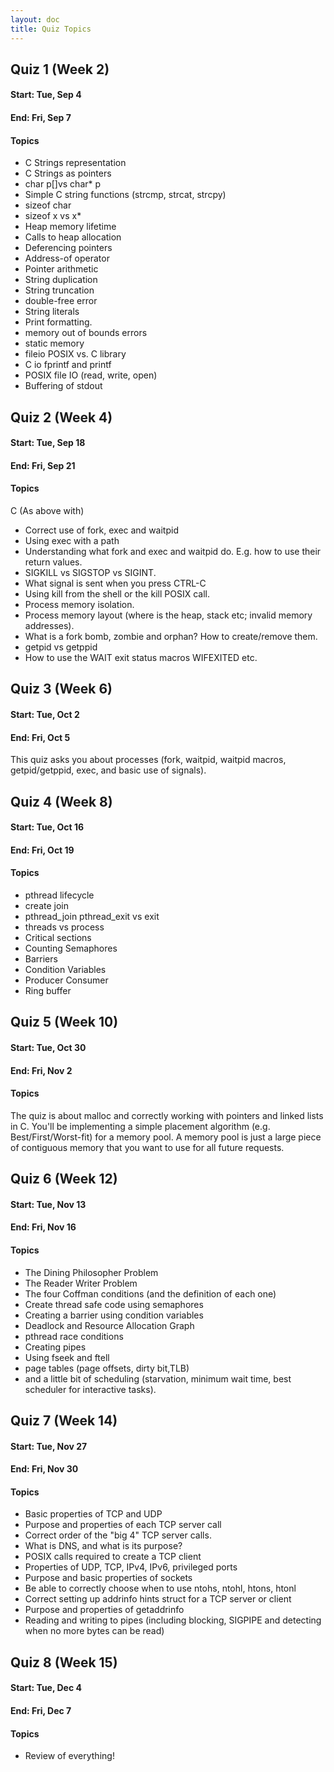```yaml
---
layout: doc
title: Quiz Topics
---
```


## Quiz 1 (Week 2)

#### Start: Tue, Sep 4

#### End: Fri, Sep 7

#### Topics

* C Strings representation
* C Strings as pointers
* char p[]vs char* p
* Simple C string functions (strcmp, strcat, strcpy)
* sizeof char
* sizeof x vs x*
* Heap memory lifetime
* Calls to heap allocation
* Deferencing pointers
* Address-of operator
* Pointer arithmetic
* String duplication
* String truncation
* double-free error
* String literals
* Print formatting.
* memory out of bounds errors
* static memory
* fileio POSIX vs. C library
* C io fprintf and printf
* POSIX file IO (read, write, open)
* Buffering of stdout


## Quiz 2 (Week 4)

#### Start: Tue, Sep 18

#### End: Fri, Sep 21

#### Topics
C (As above with)


* Correct use of fork, exec and waitpid
* Using exec with a path
* Understanding what fork and exec and waitpid do. E.g. how to use their return values.
* SIGKILL vs SIGSTOP vs SIGINT.
* What signal is sent when you press CTRL-C
* Using kill from the shell or the kill POSIX call.
* Process memory isolation.
* Process memory layout (where is the heap, stack etc; invalid memory addresses).
* What is a fork bomb, zombie and orphan? How to create/remove them.
* getpid vs getppid
* How to use the WAIT exit status macros WIFEXITED etc.


## Quiz 3 (Week 6)

#### Start: Tue, Oct 2

#### End: Fri, Oct 5


This quiz asks you about processes (fork, waitpid, waitpid macros, getpid/getppid, exec, and basic use of signals).

## Quiz 4 (Week 8)

#### Start: Tue, Oct 16

#### End: Fri, Oct 19

#### Topics

* pthread lifecycle
* create join
* pthread_join pthread_exit vs exit
* threads vs process
* Critical sections
* Counting Semaphores
* Barriers
* Condition Variables
* Producer Consumer
* Ring buffer

## Quiz 5 (Week 10)

#### Start: Tue, Oct 30

#### End: Fri, Nov 2

#### Topics


The quiz is about malloc and correctly working with pointers and linked lists in C. You'll be implementing a simple placement algorithm (e.g. Best/First/Worst-fit) for a memory pool. A memory pool is just a large piece of contiguous memory that you want to use for all future requests.


## Quiz 6 (Week 12)

#### Start: Tue, Nov 13

#### End: Fri, Nov 16

#### Topics

* The Dining Philosopher Problem
* The Reader Writer Problem
* The four  Coffman conditions (and the definition of each one)
* Create thread safe code using semaphores
* Creating a barrier using condition variables
* Deadlock and Resource Allocation Graph
* pthread race conditions
* Creating pipes
* Using fseek and ftell
* page tables (page offsets, dirty bit,TLB)
* and a little bit of scheduling (starvation, minimum wait time, best scheduler for interactive tasks).

## Quiz 7 (Week 14)

#### Start: Tue, Nov 27

#### End: Fri, Nov 30

#### Topics

* Basic properties of TCP and UDP
* Purpose and properties of each TCP server call
* Correct order of the "big 4" TCP server calls.
* What is DNS, and what is its purpose?
* POSIX calls required to create a TCP client
* Properties of UDP, TCP, IPv4, IPv6, privileged ports
* Purpose and basic properties of sockets
* Be able to correctly choose when to use ntohs, ntohl, htons, htonl
* Correct setting up addrinfo hints struct for a TCP server or client
* Purpose and properties of getaddrinfo
* Reading and writing to pipes (including blocking, SIGPIPE and detecting when no more bytes can be read)

## Quiz 8 (Week 15)

#### Start: Tue, Dec 4

#### End: Fri, Dec 7

#### Topics

* Review of everything!
